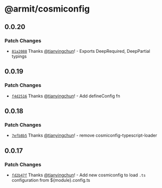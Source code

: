 # @armit/cosmiconfig

## 0.0.20

### Patch Changes

- [`81a2088`](https://github.com/armitjs/armit/commit/81a20880fb1e57316855c384f051330cc916e3e6) Thanks [@tianyingchun](https://github.com/tianyingchun)! - Exports DeepRequired, DeepPartial typings

## 0.0.19

### Patch Changes

- [`f4d2516`](https://github.com/armitjs/armit/commit/f4d2516610e0453a3eb95e6cba7286971ea45781) Thanks [@tianyingchun](https://github.com/tianyingchun)! - Add defineConfig fn

## 0.0.18

### Patch Changes

- [`7efb8b5`](https://github.com/armitjs/armit/commit/7efb8b52e5be90cdb3604f6deee1b848e3bbf722) Thanks [@tianyingchun](https://github.com/tianyingchun)! - remove cosmiconfig-typescript-loader

## 0.0.17

### Patch Changes

- [`fd2b47f`](https://github.com/armitjs/armit/commit/fd2b47f61256876c3d1cb473361f8c588d8966cc) Thanks [@tianyingchun](https://github.com/tianyingchun)! - Add new cosmiconfig to load `.ts` configuration from ${module}.config.ts
